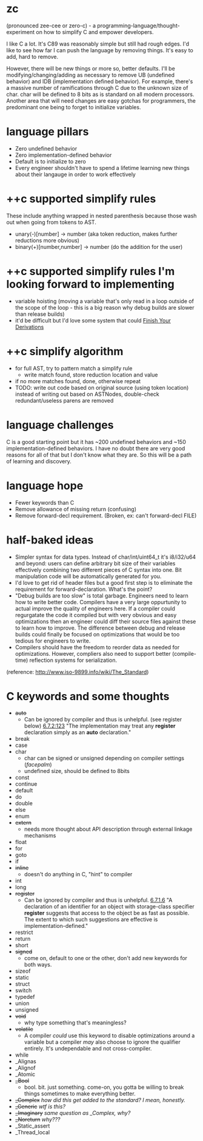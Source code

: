# zc
(pronounced zee-cee or zero-c) - a programming-language/thought-experiment on how to simplify C and empower developers.

I like C a lot. It's C89 was reasonably simple but still had rough edges. I'd like to see how far I can push the language by removing things. It's easy to add, hard to remove.

However, there will be new things or more so, better defaults. I'll be modifying/changing/adding as necessary to remove UB (undefined behavior) and IDB (implementation defined behavior). For example, there's a massive number of ramifications through C due to the unknown size of char. char will be defined to 8 bits as is standard on all modern processors. Another area that will need changes are easy gotchas for programmers, the predominant one being to forget to initialize variables.

# language pillars
* Zero undefined behavior
* Zero implementation-defined behavior
* Default is to initialize to zero
* Every engineer shouldn't have to spend a lifetime learning new things about their langauge in order to work effectively

# ++c supported simplify rules
These include anything wrapped in nested parenthesis because those wash out when going from tokens to AST.
* unary(-)[number] -> number (aka token reduction, makes further reductions more obvious)
* binary(+)[number,number] -> number (do the addition for the user)

# ++c supported simplify rules I'm looking forward to implementing
* variable hoisting (moving a variable that's only read in a loop outside of the scope of the loop - this is a big reason why debug builds are slower than release builds)
* it'd be difficult but I'd love some system that could [Finish Your Derivations](https://fgiesen.wordpress.com/2010/10/21/finish-your-derivations-please/)

# ++c simplify algorithm
* for full AST, try to pattern match a simplify rule
  * write match found, store reduction location and value
* if no more matches found, done, otherwise repeat
* TODO: write out code based on original source (using token location) instead of writing out based on ASTNodes, double-check redundant/useless parens are removed

# language challenges
C is a good starting point but it has ~200 undefined behaviors and ~150 implementation-defined behaviors. I have no doubt there are very good reasons for all of that but I don't know what they are. So this will be a path of learning and discovery.

# language hope
* Fewer keywords than C
* Remove allowance of missing return (confusing)
* Remove forward-decl requirement. (Broken, ex: can't forward-decl FILE)

# half-baked ideas
* Simpler syntax for data types. Instead of char/int/uint64_t it's i8/i32/u64 and beyond: users can define arbitrary bit size of their variables effectively combining two different pieces of C syntax into one. Bit manipulation code will be automatically generated for you.
* I'd love to get rid of header files but a good first step is to eliminate the requirement for forward-declaration. What's the point?
* "Debug builds are too slow" is total garbage. Engineers need to learn how to write better code. Compilers have a very large oppurtunity to actual improve the quality of engineers here. If a compiler could regurgatate the code it compiled but with very obvious and easy optimizations then an engineer could diff their source files against these to learn how to improve. The difference between debug and release builds could finally be focused on optimizations that would be too tedious for engineers to write.
* Compilers should have the freedom to reorder data as needed for optimizations. However, compliers also need to support better (compile-time) reflection systems for serialization.

(reference: http://www.iso-9899.info/wiki/The_Standard)

# C keywords and some thoughts
* ~~auto~~ 
  * Can be ignored by compiler and thus is unhelpful. (see register below) [6.7.2:123](https://web.archive.org/web/20181230041359if_/http://www.open-std.org/jtc1/sc22/wg14/www/abq/c17_updated_proposed_fdis.pdf) "The implementation may treat any **register** declaration simply as an **auto** declaration."
* break
* case
* char
  * char can be signed or unsigned depending on compiler settings (*facepalm*)
  * undefined size, should be defined to 8bits
* const
* continue
* default
* do
* double
* else
* enum
* ~~extern~~
  * needs more thought about API description through external linkage mechanisms
* float
* for
* goto
* if
* ~~inline~~ 
  * doesn't do anything in C, "hint" to compiler
* int
* long
* ~~register~~
  * Can be ignored by compiler and thus is unhelpful. [6.7.1.6](https://web.archive.org/web/20181230041359if_/http://www.open-std.org/jtc1/sc22/wg14/www/abq/c17_updated_proposed_fdis.pdf) "A declaration of an identifier for an object with storage-class specifier **register** suggests that
access to the object be as fast as possible. The extent to which such suggestions are effective is
implementation-defined."
* restrict
* return
* short
* ~~signed~~
  * come on, default to one or the other, don't add new keywords for both ways.
* sizeof
* static
* struct
* switch
* typedef
* union
* unsigned
* ~~void~~
  * why type something that's meaningless?
* ~~volatile~~
  * A compiler *could* use this keyword to disable optimizations around a variable but a compiler *may* also choose to ignore the qualifier entirely. It's undependable and not cross-compiler.
* while
* _Alignas
* _Alignof
* _Atomic
* ~~_Bool~~ 
  * bool. bit. just something. come-on, you gotta be willing to break things sometimes to make everything better.
* ~~_Complex~~ *how did this get added to the standard? I mean, honestly.*
* ~~_Generic~~ *wtf is this?*
* ~~_Imaginary~~ *same question as _Complex, why?*
* ~~_Noreturn~~ *why???*
* _Static_assert
* _Thread_local
